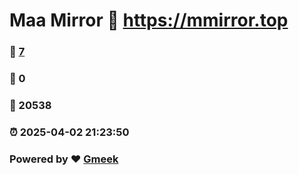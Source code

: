# Maa Mirror :link: https://mmirror.top 
### :page_facing_up: [7](https://mmirror.top/tag.html) 
### :speech_balloon: 0 
### :hibiscus: 20538 
### :alarm_clock: 2025-04-02 21:23:50 
### Powered by :heart: [Gmeek](https://github.com/Meekdai/Gmeek)
